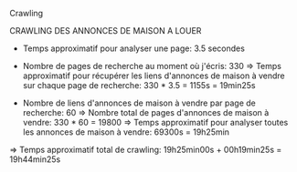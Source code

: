 Crawling

CRAWLING DES ANNONCES DE MAISON A LOUER

- Temps approximatif pour analyser une page: 3.5 secondes
- Nombre de pages de recherche au moment où j'écris: 330
  => Temps approximatif pour récupérer les liens d'annonces de maison à vendre sur chaque page de recherche: 330 \* 3.5 = 1155s = 19min25s

- Nombre de liens d'annonces de maison à vendre par page de recherche: 60
  => Nombre total de pages d'annonces de maison à vendre: 330 \* 60 = 19800
  => Temps approximatif pour analyser toutes les annonces de maison à vendre: 69300s = 19h25min

=> Temps approximatif total de crawling: 19h25min00s + 00h19min25s = 19h44min25s
